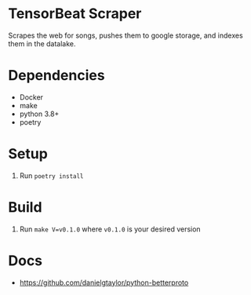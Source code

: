 # TensorBeat Scraper

Scrapes the web for songs, pushes them to google storage, and indexes them in the datalake.

# Dependencies

- Docker
- make
- python 3.8+
- poetry

# Setup

1. Run `poetry install`

# Build

1. Run `make V=v0.1.0` where `v0.1.0` is your desired version

# Docs

- https://github.com/danielgtaylor/python-betterproto
